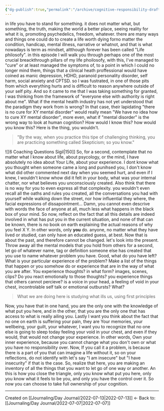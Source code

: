 ```yaml
---
{"dg-publish":true,"permalink":"/archive/cognitive-responsibility-draft/","created":"","updated":""}
---
```



in life you have to stand for something. it does not matter what, but something, the truth, making the world a better place, seeing reality for what it is, promoting psychedelics, freedom, whatever. 
there are many ways and things one could do to create a life worth dying forno matter the condition, handicap, mental illness, narrative or whatnot, and that is what nowadays is term as mindset, altthough forever has been called "Life philosofy".
in this episode I will walk you through perhaps one of the most crucial breackthrough pillars of my life phoilosofy, with this, I've managed to "cure" or at least managed the symptoms of, to a point in which I could no longer mind them, things that a clinical heath proffessional would have coined as manic depression, HDHD, paranoid personality disorder, self harm, social anxiety and CPTSD.
so I was fustrated, in one of those pits from which everything hurts and is difficult to reason anywhere outside of your self pity.
And so it came to me that I was taking something for granted, I was thinking from the framework of "everyone else with authority is right about me". 
What if the mental health industry has not yet understood that the paradigm they work from is wrong? In that case, their lapidating "there is no cure for XY mental disorder" would really mean "We have no idea how to cure XY mental disorder", more even, what if "mental disorder" is the wrong way to look at human cognition? How would I know this? how would you know this? Here is the thing, you wouldn't.
>"By the way, when you practice this tipe of challenging thinking, you are practicing something called Skepticism; so you know."

![[6 Coaching Questions Sigil\|150]]
So, for a second, contemplate that no matter what I know about life, about psycology, or the mind, I have absolutely no idea about Your Life, about your experience. I dont know what you thought when someone came a long and punihsed you, I don't know what did other commented next day when you seemed hurt, and even if I knew, I wouldn't know whow did it felt in your body, what was your internal chatter, nor what believes you unconsciously created. Also think that there is no way for you to even express all that complexity. you wouldn't even recall all the oaths and rules you created, all the conversations you had with yourself while walking down the street, nor how influential they where, the facial expressions of dissapointment... Damn, you cannot even descrive with words the face of anyone at all, much less what happens in the black box of your mind.
So now, reflect on the fact that all this details are indeed involved in what has put you in the current situation, and none of that can be known, there is no book on earth explaining the actual reasons of why you feel X Y. In other words, only **you** do. 
anyone, no matter what they have lived or studied, can only have an educated guess, at best.
Now that is about the past, and therefore cannot be changed. let's look into the present. Throw away all the mental models that you hold from others for a second, let go of whatever name, tag or definition someone else has created that you use to name whatever problem you have. Good, what do you have left? What is your particular experience of the problem? Make a list of the things that happen or you somehow do or experience that are in the way of what you are after. You experience thoughts? in what form? images, scenes, clips? Do you react emotionally to those thoughts? you experience things that others cannot percieve? is a voice in your head, a feeling of void in your chest, incontrolable self talk or emotional outbursts? What? 
> What we are doing here is studying what ills us, using first principles

Now, you have that in one hand, you are the only one with the knowledge of what put you here, and in the other, that you are the only one that has access to what is really ailing you. 
Lastly I want you think about the fact that no one on earth is suffering your pain, they are Your memories, your wellbeing, your guilt, your whatever, I want you to recognize that no one else is going to sleep today feeling your void in your chest, and even if they would, that would not change your experience. In other words, Own your inner experience, because you cannot change what you don't own or what you have no responsibility over.
Now, If you call it a problem, is because there is a part of you that can imagine a life without it, so on your reflections, do not identify with let's say "I am insecure" but  "I have insecurity" if that is the case.  So, realize that here, you are making an inventory of all the things that you want to let go of one way or another.
An this is how you close the triangle, only you know what put you here, only you know what it feels to be you, and only you have the control over it. So now you can choose to take full ownership of your cognition.

---
Created on [[Journaling/Day Journal/2022-07-13\|2022-07-13]]
<- Back to: [[Journaling/Day Journal/2022-07-07\|2022-07-07]]

